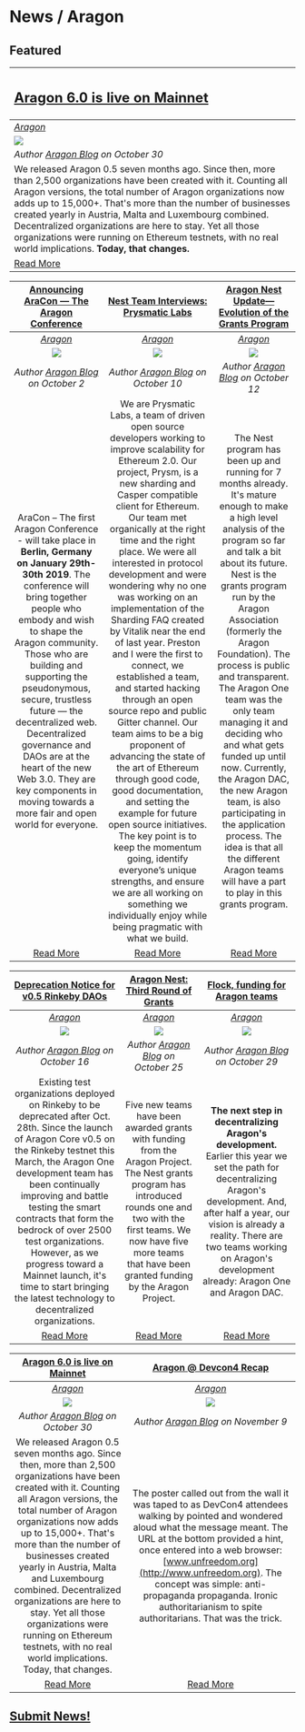 # News / Aragon

## **Featured**

[<h2>Aragon 6.0 is live on Mainnet</h2>](https://blog.aragon.org/aragon-06-is-live-on-mainnet) |
:-----------|
[_Aragon_](aragon.md) |
[<img src="http://blog.aragon.org/content/images/2018/10/header_06_mainnet_small.jpg">](https://blog.aragon.org/aragon-06-is-live-on-mainnet) |
_Author [Aragon Blog](https://blog.aragon.org) on October 30_ |
We released Aragon 0.5 seven months ago. Since then, more than 2,500 organizations have been created with it. Counting all Aragon versions, the total number of Aragon organizations now adds up to 15,000+. That's more than the number of businesses created yearly in Austria, Malta and Luxembourg combined. Decentralized organizations are here to stay. Yet all those organizations were running on Ethereum testnets, with no real world implications. **Today, that changes.**|
[Read More](https://blog.aragon.org/aragon-06-is-live-on-mainnet/) |

[**Announcing AraCon — The Aragon Conference**](https://blog.aragon.org/announcing-aracon-the-aragon-conference/) | [**Nest Team Interviews: Prysmatic Labs**](https://blog.aragon.org/nest-team-interviews-prysmatic-labs/) | [**Aragon Nest Update—Evolution of the Grants Program**](https://blog.aragon.org/aragon-nest-update-evolution-of-the-grants-program/) |
:-----------:|:-----------:|:-----------:|
[_Aragon_](aragon.md) | [_Aragon_](aragon.md) | [_Aragon_](aragon.md) |
[<img src="http://blog.aragon.org/content/images/2018/09/blog_header_aracon.png">](https://blog.aragon.org/announcing-aracon-the-aragon-conference/) | [<img src="http://blog.aragon.org/content/images/2018/10/prysmatic_logo.png">](https://blog.aragon.org/nest-team-interviews-prysmatic-labs/) | [<img src="http://blog.aragon.org/content/images/2018/10/nest_update_post_header_small-2.jpg">](https://blog.aragon.org/aragon-nest-update-evolution-of-the-grants-program/) |
_Author [Aragon Blog](https://blog.aragon.org) on October 2_ | _Author [Aragon Blog](https://blog.aragon.org) on October 10_ | _Author [Aragon Blog](https://blog.aragon.org) on October 12_ |
AraCon – The first Aragon Conference - will take place in **Berlin, Germany on January 29th-30th 2019**. The conference will bring together people who embody and wish to shape the Aragon community. Those who are building and supporting the pseudonymous, secure, trustless future — the decentralized web. Decentralized governance and DAOs are at the heart of the new Web 3.0. They are key components in moving towards a more fair and open world for everyone. | We are Prysmatic Labs, a team of driven open source developers working to improve scalability for Ethereum 2.0. Our project, Prysm, is a new sharding and Casper compatible client for Ethereum. Our team met organically at the right time and the right place. We were all interested in protocol development and were wondering why no one was working on an implementation of the Sharding FAQ created by Vitalik near the end of last year. Preston and I were the first to connect, we established a team, and started hacking through an open source repo and public Gitter channel. Our team aims to be a big proponent of advancing the state of the art of Ethereum through good code, good documentation, and setting the example for future open source initiatives. The key point is to keep the momentum going, identify everyone’s unique strengths, and ensure we are all working on something we individually enjoy while being pragmatic with what we build. | The Nest program has been up and running for 7 months already. It's mature enough to make a high level analysis of the program so far and talk a bit about its future. Nest is the grants program run by the Aragon Association (formerly the Aragon Foundation). The process is public and transparent. The Aragon One team was the only team managing it and deciding who and what gets funded up until now. Currently, the Aragon DAC, the new Aragon team, is also participating in the application process. The idea is that all the different Aragon teams will have a part to play in this grants program. |
[Read More](https://blog.aragon.org/announcing-aracon-the-aragon-conference/) | [Read More](https://blog.aragon.org/nest-team-interviews-prysmatic-labs/) | [Read More](https://blog.aragon.org/aragon-nest-update-evolution-of-the-grants-program/) |

[**Deprecation Notice for v0.5 Rinkeby DAOs**](https://blog.aragon.org/deprecation-notice-on-v0-5-rinkeby-daos/) | [**Aragon Nest: Third Round of Grants**](https://blog.aragon.org/aragon-nest-third-round-of-grants/) | [**Flock, funding for Aragon teams**](https://blog.aragon.org/flock-funding-for-aragon-teams/) |
:-----------:|:-----------:|:-----------:|
[_Aragon_](aragon.md) | [_Aragon_](aragon.md) | [_Aragon_](aragon.md) |
[<img src="http://blog.aragon.org/content/images/2018/10/Screen-Shot-2018-10-16-at-7.25.54-PM.png">](https://blog.aragon.org/deprecation-notice-on-v0-5-rinkeby-daos/)  | [<img src="http://blog.aragon.org/content/images/2018/10/nest_third_roung_grants_header_small.png">](https://blog.aragon.org/aragon-nest-third-round-of-grants/) | [<img src="https://blog.aragon.org/content/images/2018/10/Flock_header02.png">](https://blog.aragon.org/flock-funding-for-aragon-teams/) |
_Author [Aragon Blog](https://blog.aragon.org) on October 16_ | _Author [Aragon Blog](https://blog.aragon.org) on October 25_ | _Author [Aragon Blog](https://blog.aragon.org) on October 29_ |
Existing test organizations deployed on Rinkeby to be deprecated after Oct. 28th. Since the launch of Aragon Core v0.5 on the Rinkeby testnet this March, the Aragon One development team has been continually improving and battle testing the smart contracts that form the bedrock of over 2500 test organizations. However, as we progress toward a Mainnet launch, it's time to start bringing the latest technology to decentralized organizations. | Five new teams have been awarded grants with funding from the Aragon Project. The Nest grants program has introduced rounds one and two with the first teams. We now have five more teams that have been granted funding by the Aragon Project. | **The next step in decentralizing Aragon's development.** Earlier this year we set the path for decentralizing Aragon's development. And, after half a year, our vision is already a reality. There are two teams working on Aragon's development already: Aragon One and Aragon DAC. |
[Read More](https://blog.aragon.org/deprecation-notice-on-v0-5-rinkeby-daos/) | [Read More](https://blog.aragon.org/aragon-nest-third-round-of-grants/) | [Read More](https://blog.aragon.org/flock-funding-for-aragon-teams/) |

[**Aragon 6.0 is live on Mainnet**](https://blog.aragon.org/aragon-06-is-live-on-mainnet/) | [**Aragon @ Devcon4 Recap**](https://blog.aragon.org/devcon4-recap/) |
:-----------:|:-----------:|
[_Aragon_](aragon.md) | [_Aragon_](aragon.md) |
[<img src="https://blog.aragon.org/content/images/2018/10/header_06_mainnet_small.jpg">](https://blog.aragon.org/aragon-06-is-live-on-mainnet/) | [<img src="https://blog.aragon.org/content/images/2018/11/header_post.jpg">](https://blog.aragon.org/devcon4-recap/) |
_Author [Aragon Blog](https://blog.aragon.org) on October 30_ | _Author [Aragon Blog](https://blog.aragon.org) on November 9_ |
We released Aragon 0.5 seven months ago. Since then, more than 2,500 organizations have been created with it. Counting all Aragon versions, the total number of Aragon organizations now adds up to 15,000+. That's more than the number of businesses created yearly in Austria, Malta and Luxembourg combined. Decentralized organizations are here to stay. Yet all those organizations were running on Ethereum testnets, with no real world implications. Today, that changes. | The poster called out from the wall it was taped to as DevCon4 attendees walking by pointed and wondered aloud what the message meant. The URL at the bottom provided a hint, once entered into a web browser: [www.unfreedom.org](http://www.unfreedom.org). The concept was simple: anti-propaganda propaganda. Ironic authoritarianism to spite authoritarians. That was the trick. |
[Read More](https://blog.aragon.org/aragon-06-is-live-on-mainnet/) | [Read More](https://blog.aragon.org/devcon4-recap/) |

## [Submit News!](../guides/guide_for_submitting_news.md)
